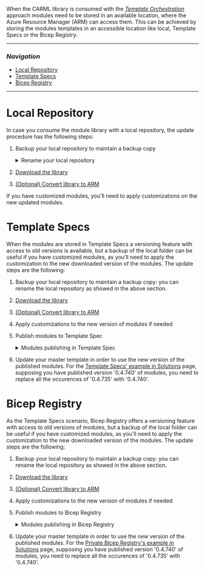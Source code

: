 When the CARML library is consumed with the [*Template Orchestration*](./Solution%20creation#template-orchestration) approach modules need to be stored in an available location, where the Azure Resource Manager (ARM) can access them. This can be achieved by storing the modules templates in an accessible location like local, Template Specs or the Bicep Registry.

---
### _Navigation_

- [Local Repository](#local-repository)
- [Template Specs](#template-specs)
- [Bicep Registry](#bicep-registry)

---

# Local Repository
In case you consume the module library with a local repository, the update procedure has the following steps:
1. Backup your local repository to maintain a backup copy
    <details>
    <summary>Rename your local repository</summary>

    Assuming the local repository location is `'D:\ResourcesModules'` rename it in `'D:\ResourcesModules_Backup'`.
    The backup folder can be used to compare customized modules with the ones coming from the latest version and implement the required changes.
    This can be done, for example, by the `'Compare selected'` [function](https://vscode.one/diff-vscode/) of Visual Studio Code
    </details>

1. [Download the library](./Getting%20started%20-%20Scenario%202%20Consume%20library#1-download-the-library)
1. [(Optional) Convert library to ARM](./Getting%20started%20-%20Scenario%202%20Consume%20library#2-optional-convert-library-to-arm)

If you have customized modules, you'll need to apply customizations on the new updated modules.

# Template Specs
When the modules are stored in Template Specs a versioning feature with access to old versions is available, but a backup of the local folder can be useful if you have customized modules, as you'll need to apply the customization to the new downloaded version of the modules. The update steps are the following:
1. Backup your local repository to maintain a backup copy: you can rename the local repository as showed in the above section.
1. [Download the library](./Getting%20started%20-%20Scenario%202%20Consume%20library#1-download-the-library)
1. [(Optional) Convert library to ARM](./Getting%20started%20-%20Scenario%202%20Consume%20library.md#2-optional-convert-library-to-arm)
1. Apply customizations to the new version of modules if needed
1. Publish modules to Template Spec
    <details>
    <summary>Modules publishing in Template Spec</summary>

    The preferred method to publish modules to template-specs is to leverage CARML ready [CI environment](./The%20CI%20environment), however there maybe specific requirements for which this option is not applicable. As an alternative, the same [Publish-ModuleToTemplateSpec.ps1](https://github.com/Azure/ResourceModules/blob/main/utilities/pipelines/resourcePublish/Publish-ModuleToPrivateBicepRegistry.ps1) script leveraged by the publishing step of the CI environment pipeline can be executed locally.

    To publish a module by running the script:
    1. Let's suppose your updated library location is `'D:\ResourcesModules'`, open a Powershell session on your machine
    1. Navigate to `'D:\ResourcesModules\utilities\pipelines\resourcePublish'` location
    1. Load the script `'Publish-ModuleToTemplateSpec.ps1'` executing:

        ```PowerShell
        . .\Publish-ModuleToTemplateSpec.ps1
        ```
    1. Run the script for the modules you need to publish, using the opportune parameters:
        - TemplateFilePath = the absolute path of the module to be published
        - ModuleVersion = the version of the module
        - TemplateSpecsRgName = the resource group that will contain the Template Spec
        - TemplateSpecsRgLocation = the location of the Template Spec
        - TemplateSpecsDescription = The description of the Template Spec

       To publish the Keyvault module with version 0.4.740 on a Template Spec that will be created in the resource group 'artifact-rg' you can execute the following example:
         ```PowerShell
        Publish-ModuleToTemplateSpec -TemplateFilePath "D:\ResourcesModules\arm\Microsoft.KeyVault\vaults\deploy.bicep" -ModuleVersion "0.4.740" -TemplateSpecsRgName 'artifact-rg'  -TemplateSpecsRgLocation 'West Europe' -TemplateSpecsDescription 'CARML KV Template Spec'
        ```
        As the modules to be published are more than one a script that calls the `'Publish-ModuleToTemplateSpec'` function for each of the modules can be created.
    </details>
    <p
1. Update your master template in order to use the new version of the published modules.
    For the [Template Specs' example in Solutions](./Solution%20creation.md#examples) page, supposing you have published version '0.4.740' of modules, you need to replace all the occurences of '0.4.735' with '0.4.740'.

# Bicep Registry
As the Template Specs scenario, Bicep Registry offers a versioning feature with access to old versions of modules, but a backup of the local folder can be useful if you have customized modules, as you'll need to apply the customization to the new downloaded version of the modules. The update steps are the following:
1. Backup your local repository to maintain a backup copy: you can rename the local repository as showed in the above section.
1. [Download the library](./Getting%20started%20-%20Scenario%202%20Consume%20library#1-download-the-library)
1. [(Optional) Convert library to ARM](./Getting%20started%20-%20Scenario%202%20Consume%20library.md#2-optional-convert-library-to-arm)
1. Apply customizations to the new version of modules if needed
1. Publish modules to Bicep Registry
    <details>
    <summary>Modules publishing in Bicep Registry</summary>

    The preferred method to publish modules to Bicep Registry is to leverage CARML ready [CI environment](./The%20CI%20environment), however there maybe specific requirements for which this option is not applicable. As an alternative, the same [Publish-ModuleToPrivateBicepRegistry.ps1](https://github.com/Azure/ResourceModules/blob/main/utilities/pipelines/resourcePublish/Publish-ModuleToPrivateBicepRegistry.ps1) script leveraged by the publishing step of the CI environment pipeline can be executed locally.

    To publish a module by running the script:
    1. Let's suppose your updated library location is `'D:\ResourcesModules'`, open a Powershell session on your machine
    1. Navigate to `'D:\ResourcesModules\utilities\pipelines\resourcePublish'` location
    1. Load the script `'Publish-ModuleToPrivateBicepRegistry.ps1'` executing:

        ```PowerShell
        . .\Publish-ModuleToPrivateBicepRegistry.ps1
        ```
    1. Run the script for the modules you need to publish, using the opportune parameters:
        - TemplateFilePath = the absolute path of the module to be published.
        - ModuleVersion = the version of the module.
        - BicepRegistryName =  Name of the private bicep registry to publish to.
        - BicepRegistryRgName = the resource group of the private bicep registry to publish to.

       To publish the Keyvault module with version 0.4.740 on a Bicep Registry called 'adpsxxazacrx001' that will be created in the resource group 'artifact-rg' you can execute the following command:
         ```PowerShell
        Publish-ModuleToPrivateBicepRegistry -TemplateFilePath "D:\ResourcesModules\arm\Microsoft.KeyVault\vaults\deploy.bicep" -ModuleVersion "0.4.740" -BicepRegistryName 'adpsxxazacrx001'  -BicepRegistryRgName 'artifact-rg'
        ```
        As the modules to be published are more than one a script that calls the `'Publish-ModuleToPrivateBicepRegistry'` function for each of the modules can be created.
    </details>
    <p
1. Update your master template in order to use the new version of the published modules.
    For the [Private Bicep Registry's example in Solutions](./Solution%20creation#examples) page, supposing you have published version '0.4.740' of modules, you need to replace all the occurences of '0.4.735' with '0.4.740'.
